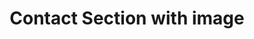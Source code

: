 ---
title: Contact Section with image
category: Marketing
paid: true
isActive: true
ltr: {"vue":{"vueCss":[],"vueTail":[]},"preview":"function App() {\n  const servicesItems = [\"Mobile development\", \"UI/UX Design\", \"web development\", \"SEO\"];\n  return /*#__PURE__*/React.createElement(\"main\", {\n    style: {\n      height: \"850px\"\n    },\n    className: \"flex overflow-hidden\"\n  }, /*#__PURE__*/React.createElement(\"div\", {\n    className: \"flex-1 hidden lg:block\"\n  }, /*#__PURE__*/React.createElement(\"img\", {\n    src: \"https://res.cloudinary.com/floatui/image/upload/v1670701901/scott-webb-NQymDb5XqC4-unsplash_ezrolm.jpg\",\n    className: \"w-full h-screen object-cover\"\n  })), /*#__PURE__*/React.createElement(\"div\", {\n    className: \"py-12 flex-1 lg:flex lg:justify-center lg:h-screen lg:overflow-auto\"\n  }, /*#__PURE__*/React.createElement(\"div\", {\n    className: \"max-w-lg flex-1 mx-auto px-4 text-gray-600\"\n  }, /*#__PURE__*/React.createElement(\"div\", null, /*#__PURE__*/React.createElement(\"h3\", {\n    className: \"text-gray-800 text-3xl font-semibold sm:text-4xl\"\n  }, \"Get in touch\"), /*#__PURE__*/React.createElement(\"p\", {\n    className: \"mt-3\"\n  }, \"We\\u2019d love to hear from you! Please fill out the form bellow.\")), /*#__PURE__*/React.createElement(\"form\", {\n    onSubmit: e => e.preventDefault(),\n    className: \"space-y-5 mt-12 lg:pb-12\"\n  }, /*#__PURE__*/React.createElement(\"div\", null, /*#__PURE__*/React.createElement(\"label\", {\n    className: \"font-medium\"\n  }, \"Full name\"), /*#__PURE__*/React.createElement(\"input\", {\n    type: \"text\",\n    required: true,\n    className: \"w-full mt-2 px-3 py-2 text-gray-500 bg-transparent outline-none border focus:border-gray-800 shadow-sm rounded-lg\"\n  })), /*#__PURE__*/React.createElement(\"div\", null, /*#__PURE__*/React.createElement(\"label\", {\n    className: \"font-medium\"\n  }, \"Email\"), /*#__PURE__*/React.createElement(\"input\", {\n    type: \"email\",\n    required: true,\n    className: \"w-full mt-2 px-3 py-2 text-gray-500 bg-transparent outline-none border focus:border-gray-800 shadow-sm rounded-lg\"\n  })), /*#__PURE__*/React.createElement(\"div\", null, /*#__PURE__*/React.createElement(\"label\", {\n    className: \"font-medium\"\n  }, \"Phone number\"), /*#__PURE__*/React.createElement(\"div\", {\n    className: \"relative mt-2\"\n  }, /*#__PURE__*/React.createElement(\"div\", {\n    className: \"absolute inset-y-0 left-3 my-auto h-6 flex items-center border-r pr-2\"\n  }, /*#__PURE__*/React.createElement(\"select\", {\n    className: \"text-sm bg-transparent outline-none rounded-lg h-full\"\n  }, /*#__PURE__*/React.createElement(\"option\", null, \"US\"), /*#__PURE__*/React.createElement(\"option\", null, \"ES\"), /*#__PURE__*/React.createElement(\"option\", null, \"MR\"))), /*#__PURE__*/React.createElement(\"input\", {\n    type: \"number\",\n    placeholder: \"+1 (555) 000-000\",\n    required: true,\n    className: \"w-full pl-[4.5rem] pr-3 py-2 appearance-none bg-transparent outline-none border focus:border-gray-800 shadow-sm rounded-lg\"\n  }))), /*#__PURE__*/React.createElement(\"div\", null, /*#__PURE__*/React.createElement(\"label\", {\n    className: \"font-medium\"\n  }, \"Services\"), /*#__PURE__*/React.createElement(\"ul\", {\n    className: \"grid gap-y-2 gap-x-6 flex-wrap grid-cols-2 mt-3\"\n  }, servicesItems.map((item, idx) => /*#__PURE__*/React.createElement(\"li\", {\n    key: idx,\n    className: \"flex gap-x-3 text-sm\"\n  }, /*#__PURE__*/React.createElement(\"div\", null, /*#__PURE__*/React.createElement(\"input\", {\n    id: `service-${idx}`,\n    type: \"checkbox\",\n    className: \"checkbox-item peer hidden\"\n  }), /*#__PURE__*/React.createElement(\"label\", {\n    htmlFor: `service-${idx}`,\n    className: \"relative flex w-5 h-5 bg-white peer-checked:bg-indigo-600 rounded-md border ring-offset-2 ring-indigo-600 duration-150 peer-active:ring cursor-pointer after:absolute after:inset-x-0 after:top-[3px] after:m-auto after:w-1.5 after:h-2.5 after:border-r-2 after:border-b-2 after:border-white after:rotate-45\"\n  })), /*#__PURE__*/React.createElement(\"label\", {\n    htmlFor: `service-${idx}`,\n    className: \"cursor-pointer\"\n  }, item))))), /*#__PURE__*/React.createElement(\"div\", null, /*#__PURE__*/React.createElement(\"label\", {\n    className: \"font-medium\"\n  }, \"Message\"), /*#__PURE__*/React.createElement(\"textarea\", {\n    required: true,\n    className: \"w-full mt-2 h-36 px-3 py-2 resize-none appearance-none bg-transparent outline-none border focus:border-gray-800 shadow-sm rounded-lg\"\n  })), /*#__PURE__*/React.createElement(\"button\", {\n    className: \"w-full px-4 py-2 text-white font-medium bg-gray-800 hover:bg-gray-700 active:bg-gray-900 rounded-lg duration-150\"\n  }, \"Submit\")))));\n}","react":{"jsxTail":[{"code":"export default () => {\n\n    const servicesItems = [\"Mobile development\", \"UI/UX Design\", \"web development\", \"SEO\"]\n\n    return (\n        <main className=\"flex overflow-hidden\">\n            <div className=\"flex-1 hidden lg:block\">\n                <img src=\"https://res.cloudinary.com/floatui/image/upload/v1670701901/scott-webb-NQymDb5XqC4-unsplash_ezrolm.jpg\" className=\"w-full h-screen object-cover\" />\n            </div>\n            <div className=\"py-12 flex-1 lg:flex lg:justify-center lg:h-screen lg:overflow-auto\">\n                <div className=\"max-w-lg flex-1 mx-auto px-4 text-gray-600\">\n                    <div>\n                        <h3 className=\"text-gray-800 text-3xl font-semibold sm:text-4xl\">\n                            Get in touch\n                        </h3>\n                        <p className=\"mt-3\">\n                            We’d love to hear from you! Please fill out the form bellow.\n                        </p>\n                    </div>\n                    <form\n                        onSubmit={(e) => e.preventDefault()}\n                        className=\"space-y-5 mt-12 lg:pb-12\"\n                    >\n                        <div>\n                            <label className=\"font-medium\">\n                                Full name\n                            </label>\n                            <input\n                                type=\"text\"\n                                required\n                                className=\"w-full mt-2 px-3 py-2 text-gray-500 bg-transparent outline-none border focus:border-gray-800 shadow-sm rounded-lg\"\n                            />\n                        </div>\n                        <div>\n                            <label className=\"font-medium\">\n                                Email\n                            </label>\n                            <input\n                                type=\"email\"\n                                required\n                                className=\"w-full mt-2 px-3 py-2 text-gray-500 bg-transparent outline-none border focus:border-gray-800 shadow-sm rounded-lg\"\n                            />\n                        </div>\n                        <div>\n                            <label className=\"font-medium\">\n                                Phone number\n                            </label>\n                            <div className=\"relative mt-2\">\n                                <div className=\"absolute inset-y-0 left-3 my-auto h-6 flex items-center border-r pr-2\">\n                                    <select className=\"text-sm bg-transparent outline-none rounded-lg h-full\">\n                                        <option>US</option>\n                                        <option>ES</option>\n                                        <option>MR</option>\n                                    </select>\n                                </div>\n                                <input\n                                    type=\"number\"\n                                    placeholder=\"+1 (555) 000-000\"\n                                    required\n                                    className=\"w-full pl-[4.5rem] pr-3 py-2 appearance-none bg-transparent outline-none border focus:border-gray-800 shadow-sm rounded-lg\"\n                                />\n                            </div>\n                        </div>\n                        <div>\n                            <label className=\"font-medium\">\n                                Services\n                            </label>\n                            <ul className=\"grid gap-y-2 gap-x-6 flex-wrap grid-cols-2 mt-3\">\n                                {\n                                    servicesItems.map((item, idx) => (\n                                        <li key={idx} className=\"flex gap-x-3 text-sm\">\n                                            <div>\n                                                <input id={`service-${idx}`} type=\"checkbox\" className=\"checkbox-item peer hidden\" />\n                                                <label\n                                                    htmlFor={`service-${idx}`}\n                                                    className=\"relative flex w-5 h-5 bg-white peer-checked:bg-indigo-600 rounded-md border ring-offset-2 ring-indigo-600 duration-150 peer-active:ring cursor-pointer after:absolute after:inset-x-0 after:top-[3px] after:m-auto after:w-1.5 after:h-2.5 after:border-r-2 after:border-b-2 after:border-white after:rotate-45\"\n                                                >\n                                                </label>\n                                            </div>\n                                            <label htmlFor={`service-${idx}`} className=\"cursor-pointer\">{item}</label>\n                                        </li>\n                                    ))\n                                }\n                            </ul>\n                        </div>\n                        <div>\n                            <label className=\"font-medium\">\n                                Message\n                            </label>\n                            <textarea required className=\"w-full mt-2 h-36 px-3 py-2 resize-none appearance-none bg-transparent outline-none border focus:border-gray-800 shadow-sm rounded-lg\"></textarea>\n                        </div>\n                        <button\n                            className=\"w-full px-4 py-2 text-white font-medium bg-gray-800 hover:bg-gray-700 active:bg-gray-900 rounded-lg duration-150\"\n                        >\n                            Submit\n                        </button>\n                    </form>\n                </div>\n            </div>\n        </main>\n    )\n}","label":"App.jsx"}],"jsxCss":[]}}
rtl: {"react":{"jsxCss":[],"jsxTail":[{"code":"export default () => {\n\n    const servicesItems = [\"تطوير Mobile\", \"تصميم UI/UX\", \"تطوير Web\", \"SEO\"]\n\n    return (\n        <main className=\"flex overflow-hidden\">\n            <div className=\"flex-1 hidden lg:block\">\n                <img src=\"https://res.cloudinary.com/floatui/image/upload/v1670701901/scott-webb-NQymDb5XqC4-unsplash_ezrolm.jpg\" className=\"w-full h-screen object-cover\" />\n            </div>\n            <div className=\"py-12 flex-1 lg:flex lg:justify-center lg:h-screen lg:overflow-auto\">\n                <div className=\"max-w-lg flex-1 mx-auto px-4 text-gray-600\">\n                    <div>\n                        <h3 className=\"text-gray-800 text-3xl font-semibold sm:text-4xl\">\n                            ابقى على تواصل\n                        </h3>\n                        <p className=\"mt-3\">\n                            يسعدنا أن نسمع منك! يرجى ملء النموذج أدناه.\n                        </p>\n                    </div>\n                    <form\n                        onSubmit={(e) => e.preventDefault()}\n                        className=\"space-y-5 mt-12 lg:pb-12\"\n                    >\n                        <div>\n                            <label className=\"font-medium\">\n                                الاسم الكامل\n                            </label>\n                            <input\n                                type=\"text\"\n                                required\n                                className=\"w-full mt-2 px-3 py-2 text-gray-500 bg-transparent outline-none border focus:border-gray-800 shadow-sm rounded-lg\"\n                            />\n                        </div>\n                        <div>\n                            <label className=\"font-medium\">\n                                البريد الالكتروني\n                            </label>\n                            <input\n                                type=\"email\"\n                                required\n                                className=\"w-full mt-2 px-3 py-2 text-gray-500 bg-transparent outline-none border focus:border-gray-800 shadow-sm rounded-lg\"\n                            />\n                        </div>\n                        <div>\n                            <label className=\"font-medium\">\n                                رقم الهاتف\n                            </label>\n                            <div className=\"relative mt-2\">\n                                <div className=\"absolute inset-y-0 left-3 my-auto h-6 flex items-center border-r pr-2\">\n                                    <select className=\"text-sm bg-transparent outline-none rounded-lg h-full\">\n                                        <option>US</option>\n                                        <option>ES</option>\n                                        <option>MR</option>\n                                    </select>\n                                </div>\n                                <input\n                                    type=\"number\"\n                                    placeholder=\"+1 (555) 000-000\"\n                                    required\n                                    className=\"w-full pl-[4.5rem] pr-3 py-2 appearance-none bg-transparent outline-none border focus:border-gray-800 shadow-sm rounded-lg\"\n                                />\n                            </div>\n                        </div>\n                        <div>\n                            <label className=\"font-medium\">\n                                الخدمات\n                            </label>\n                            <ul className=\"grid gap-y-2 gap-x-6 flex-wrap grid-cols-2 mt-3\">\n                                {\n                                    servicesItems.map((item, idx) => (\n                                        <li key={idx} className=\"flex gap-x-3 text-sm\">\n                                            <div>\n                                                <input id={`service-${idx}`} type=\"checkbox\" className=\"checkbox-item peer hidden\" />\n                                                <label\n                                                    htmlFor={`service-${idx}`}\n                                                    className=\"relative flex w-5 h-5 bg-white peer-checked:bg-indigo-600 rounded-md border ring-offset-2 ring-indigo-600 duration-150 peer-active:ring cursor-pointer after:absolute after:inset-x-0 after:top-[3px] after:m-auto after:w-1.5 after:h-2.5 after:border-r-2 after:border-b-2 after:border-white after:rotate-45\"\n                                                >\n                                                </label>\n                                            </div>\n                                            <label htmlFor={`service-${idx}`} className=\"cursor-pointer\">{item}</label>\n                                        </li>\n                                    ))\n                                }\n                            </ul>\n                        </div>\n                        <div>\n                            <label className=\"font-medium\">\n                                الرسالة\n                            </label>\n                            <textarea required className=\"w-full mt-2 h-36 px-3 py-2 resize-none appearance-none bg-transparent outline-none border focus:border-gray-800 shadow-sm rounded-lg\"></textarea>\n                        </div>\n                        <button\n                            className=\"w-full px-4 py-2 text-white font-medium bg-gray-800 hover:bg-gray-700 active:bg-gray-900 rounded-lg duration-150\"\n                        >\n                            إرسال\n                        </button>\n                    </form>\n                </div>\n            </div>\n        </main>\n    )\n}","label":"App.jsx"}]},"vue":{"vueCss":[],"vueTail":[]},"preview":"function App() {\n  const servicesItems = [\"تطوير Mobile\", \"تصميم UI/UX\", \"تطوير Web\", \"SEO\"];\n  return /*#__PURE__*/React.createElement(\"main\", {\n    style: {\n      height: \"850px\"\n    },\n    className: \"flex overflow-hidden\"\n  }, /*#__PURE__*/React.createElement(\"div\", {\n    className: \"flex-1 hidden lg:block\"\n  }, /*#__PURE__*/React.createElement(\"img\", {\n    src: \"https://res.cloudinary.com/floatui/image/upload/v1670701901/scott-webb-NQymDb5XqC4-unsplash_ezrolm.jpg\",\n    className: \"w-full h-screen object-cover\"\n  })), /*#__PURE__*/React.createElement(\"div\", {\n    className: \"py-12 flex-1 lg:flex lg:justify-center lg:h-screen lg:overflow-auto\"\n  }, /*#__PURE__*/React.createElement(\"div\", {\n    className: \"max-w-lg flex-1 mx-auto px-4 text-gray-600\"\n  }, /*#__PURE__*/React.createElement(\"div\", null, /*#__PURE__*/React.createElement(\"h3\", {\n    className: \"text-gray-800 text-3xl font-semibold sm:text-4xl\"\n  }, \"\\u0627\\u0628\\u0642\\u0649 \\u0639\\u0644\\u0649 \\u062A\\u0648\\u0627\\u0635\\u0644\"), /*#__PURE__*/React.createElement(\"p\", {\n    className: \"mt-3\"\n  }, \"\\u064A\\u0633\\u0639\\u062F\\u0646\\u0627 \\u0623\\u0646 \\u0646\\u0633\\u0645\\u0639 \\u0645\\u0646\\u0643! \\u064A\\u0631\\u062C\\u0649 \\u0645\\u0644\\u0621 \\u0627\\u0644\\u0646\\u0645\\u0648\\u0630\\u062C \\u0623\\u062F\\u0646\\u0627\\u0647.\")), /*#__PURE__*/React.createElement(\"form\", {\n    onSubmit: e => e.preventDefault(),\n    className: \"space-y-5 mt-12 lg:pb-12\"\n  }, /*#__PURE__*/React.createElement(\"div\", null, /*#__PURE__*/React.createElement(\"label\", {\n    className: \"font-medium\"\n  }, \"\\u0627\\u0644\\u0627\\u0633\\u0645 \\u0627\\u0644\\u0643\\u0627\\u0645\\u0644\"), /*#__PURE__*/React.createElement(\"input\", {\n    type: \"text\",\n    required: true,\n    className: \"w-full mt-2 px-3 py-2 text-gray-500 bg-transparent outline-none border focus:border-gray-800 shadow-sm rounded-lg\"\n  })), /*#__PURE__*/React.createElement(\"div\", null, /*#__PURE__*/React.createElement(\"label\", {\n    className: \"font-medium\"\n  }, \"\\u0627\\u0644\\u0628\\u0631\\u064A\\u062F \\u0627\\u0644\\u0627\\u0644\\u0643\\u062A\\u0631\\u0648\\u0646\\u064A\"), /*#__PURE__*/React.createElement(\"input\", {\n    type: \"email\",\n    required: true,\n    className: \"w-full mt-2 px-3 py-2 text-gray-500 bg-transparent outline-none border focus:border-gray-800 shadow-sm rounded-lg\"\n  })), /*#__PURE__*/React.createElement(\"div\", null, /*#__PURE__*/React.createElement(\"label\", {\n    className: \"font-medium\"\n  }, \"\\u0631\\u0642\\u0645 \\u0627\\u0644\\u0647\\u0627\\u062A\\u0641\"), /*#__PURE__*/React.createElement(\"div\", {\n    className: \"relative mt-2\"\n  }, /*#__PURE__*/React.createElement(\"div\", {\n    className: \"absolute inset-y-0 left-3 my-auto h-6 flex items-center border-r pr-2\"\n  }, /*#__PURE__*/React.createElement(\"select\", {\n    className: \"text-sm bg-transparent outline-none rounded-lg h-full\"\n  }, /*#__PURE__*/React.createElement(\"option\", null, \"US\"), /*#__PURE__*/React.createElement(\"option\", null, \"ES\"), /*#__PURE__*/React.createElement(\"option\", null, \"MR\"))), /*#__PURE__*/React.createElement(\"input\", {\n    type: \"number\",\n    placeholder: \"+1 (555) 000-000\",\n    required: true,\n    className: \"w-full pl-[4.5rem] pr-3 py-2 appearance-none bg-transparent outline-none border focus:border-gray-800 shadow-sm rounded-lg\"\n  }))), /*#__PURE__*/React.createElement(\"div\", null, /*#__PURE__*/React.createElement(\"label\", {\n    className: \"font-medium\"\n  }, \"\\u0627\\u0644\\u062E\\u062F\\u0645\\u0627\\u062A\"), /*#__PURE__*/React.createElement(\"ul\", {\n    className: \"grid gap-y-2 gap-x-6 flex-wrap grid-cols-2 mt-3\"\n  }, servicesItems.map((item, idx) => /*#__PURE__*/React.createElement(\"li\", {\n    key: idx,\n    className: \"flex gap-x-3 text-sm\"\n  }, /*#__PURE__*/React.createElement(\"div\", null, /*#__PURE__*/React.createElement(\"input\", {\n    id: `service-${idx}`,\n    type: \"checkbox\",\n    className: \"checkbox-item peer hidden\"\n  }), /*#__PURE__*/React.createElement(\"label\", {\n    htmlFor: `service-${idx}`,\n    className: \"relative flex w-5 h-5 bg-white peer-checked:bg-indigo-600 rounded-md border ring-offset-2 ring-indigo-600 duration-150 peer-active:ring cursor-pointer after:absolute after:inset-x-0 after:top-[3px] after:m-auto after:w-1.5 after:h-2.5 after:border-r-2 after:border-b-2 after:border-white after:rotate-45\"\n  })), /*#__PURE__*/React.createElement(\"label\", {\n    htmlFor: `service-${idx}`,\n    className: \"cursor-pointer\"\n  }, item))))), /*#__PURE__*/React.createElement(\"div\", null, /*#__PURE__*/React.createElement(\"label\", {\n    className: \"font-medium\"\n  }, \"\\u0627\\u0644\\u0631\\u0633\\u0627\\u0644\\u0629\"), /*#__PURE__*/React.createElement(\"textarea\", {\n    required: true,\n    className: \"w-full mt-2 h-36 px-3 py-2 resize-none appearance-none bg-transparent outline-none border focus:border-gray-800 shadow-sm rounded-lg\"\n  })), /*#__PURE__*/React.createElement(\"button\", {\n    className: \"w-full px-4 py-2 text-white font-medium bg-gray-800 hover:bg-gray-700 active:bg-gray-900 rounded-lg duration-150\"\n  }, \"\\u0625\\u0631\\u0633\\u0627\\u0644\")))));\n}"}
slug: /contact-sections
id: 430463b3-4a50-4a70-9bc0-ba7f2ec93e91
created_at: 1671307775711
---